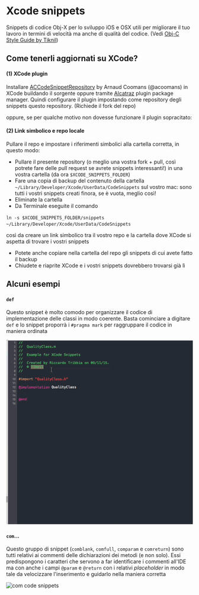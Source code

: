 # Xcode snippets

Snippets di codice Obj-X per lo sviluppo iOS e OSX utili per migliorare il tuo lavoro in termini di velocità ma anche di qualità del codice. (Vedi [Obj-C Style Guide by Tiknil](https://github.com/tiknil/objective-c-style-guide))

## Come tenerli aggiornati su XCode? ##

#### (1) XCode plugin ####

Installare [ACCodeSnippetRepository](https://github.com/acoomans/ACCodeSnippetRepositoryPlugin) by Arnaud Coomans (@acoomans) in XCode buildando il sorgente oppure tramite [Alcatraz](https://github.com/supermarin/Alcatraz) plugin package manager. Quindi configurare il plugin impostando come repository degli snippets questo repository. (Richiede il fork del repo)

oppure, se per qualche motivo non dovesse funzionare il plugin sopracitato:

#### (2) Link simbolico e repo locale ####

Pullare il repo e impostare i riferimenti simbolici alla cartella corretta, in questo modo: 
 * Pullare il presente repository (o meglio una vostra fork + pull, così potrete fare delle pull request se avrete snippets interessanti!) in una vostra cartella (da ora `$XCODE_SNIPPETS_FOLDER`)
 * Fare una copia di backup del contenuto della cartella `~/Library/Developer/Xcode/UserData/CodeSnippets` sul vostro mac: sono tutti i vostri snippets creati finora, se è vuota, meglio così!
 * Eliminate la cartella
 * Da Terminale eseguite il comando 

`ln -s $XCODE_SNIPPETS_FOLDER/snippets ~/Library/Developer/Xcode/UserData/CodeSnippets` 

   così da creare un link simbolico tra il vostro repo e la cartella dove XCode si aspetta di trovare i vostri snippets
 * Potete anche copiare nella cartella del repo gli snippets di cui avete fatto il backup
 * Chiudete e riaprite XCode e i vostri snippets dovrebbero trovarsi già lì

## Alcuni esempi ##

#### `def` ####

Questo snippet è molto comodo per organizzare il codice di implementazione delle classi in modo coerente. Basta cominciare a digitare `def` e lo snippet proporrà i `#pragma mark` per raggruppare il codice in maniera ordinata

![def code snippet](https://github.com/tiknil/xcode-snippets/blob/master/images/def_code_snippet.gif)

#### `com`... ####

Questo gruppo di snippet (`comblank`, `comfull`, `comparam` e `comreturn`) sono tutti relativi ai commenti delle dichiarazioni dei metodi (e non solo).
Essi predispongono i caratteri che servono a far identificare i commenti all'IDE ma con anche i campi `@param` e `@return` con i relativi *placeholder* in modo tale da velocizzare l'inserimento e guidarlo nella maniera corretta

![com code snippets](https://github.com/tiknil/xcode-snippets/blob/master/images/com_code_snippet.gif)

